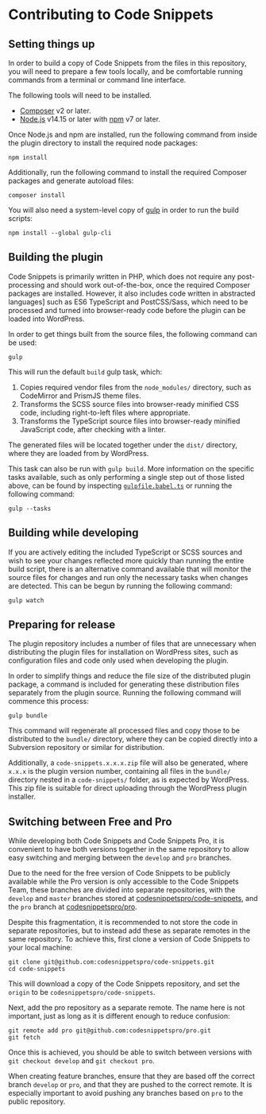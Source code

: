 # Contributing to Code Snippets

## Setting things up

In order to build a copy of Code Snippets from the files in this repository, you will need to prepare a few tools
locally, and be comfortable running commands from a terminal or command line interface.

The following tools will need to be installed.

- [Composer](https://getcomposer.org/download/) v2 or later.
- [Node.js](https://nodejs.org/en/download/) v14.15 or later with
[npm](https://docs.npmjs.com/downloading-and-installing-node-js-and-npm) v7 or later.

Once Node.js and npm are installed, run the following command from inside the plugin directory to install the required
node packages:

    npm install

Additionally, run the following command to install the required Composer packages and generate autoload files:

    composer install

You will also need a system-level copy of [gulp](https://gulpjs.com/docs/en/getting-started/quick-start) in order to
run the build scripts:

    npm install --global gulp-cli

## Building the plugin

Code Snippets is primarily written in PHP, which does not require any post-processing and should work out-of-the-box,
once the required Composer packages are installed. However, it also includes code written in abstracted languages]
such as ES6 TypeScript and PostCSS/Sass, which need to be processed and turned into browser-ready code before the
plugin can be loaded into WordPress.

In order to get things built from the source files, the following command can be used:

    gulp

This will run the default `build` gulp task, which:

1. Copies required vendor files from the `node_modules/` directory, such as CodeMirror and PrismJS theme files.
2. Transforms the SCSS source files into browser-ready minified CSS code, including right-to-left files where appropriate.
3. Transforms the TypeScript source files into browser-ready minified JavaScript code, after checking with a linter.

The generated files will be located together under the `dist/` directory, where they are loaded from by WordPress.

This task can also be run with `gulp build`. More information on the specific tasks available, such as only performing
a single step out of those listed above, can be found by inspecting [`gulpfile.babel.ts`](gulpfile.babel.ts) or running
the following command:

    gulp --tasks

## Building while developing

If you are actively editing the included TypeScript or SCSS sources and wish to see your changes reflected more quickly
than running the entire build script, there is an alternative command available that will monitor the source files
for changes and run only the necessary tasks when changes are detected. This can be begun by running the following
command:

    gulp watch

## Preparing for release

The plugin repository includes a number of files that are unnecessary when distributing the plugin files for
installation on WordPress sites, such as configuration files and code only used when developing the plugin.

In order to simplify things and reduce the file size of the distributed plugin package, a command is included for
generating these distribution files separately from the plugin source. Running the following command will commence this
process:

    gulp bundle

This command will regenerate all processed files and copy those to be distributed to the `bundle/` directory, where they
can be copied directly into a Subversion repository or similar for distribution.

Additionally, a `code-snippets.x.x.x.zip` file will also be generated, where `x.x.x` is the plugin version number,
containing all files in the `bundle/` directory nested in a `code-snippets/` folder, as is expected by WordPress. This
zip file is suitable for direct uploading through the WordPress plugin installer.

## Switching between Free and Pro

While developing both Code Snippets and Code Snippets Pro, it is convenient to have both versions together in the same
repository to allow easy switching and merging between the `develop` and `pro` branches.

Due to the need for the free version of Code Snippets to be publicly available while the Pro version is only accessible
to the Code Snippets Team, these branches are divided into separate repositories, with the `develop` and `master`
branches stored at [codesnippetspro/code-snippets](https://github.com/codesnippetspro/code-snippets), and the `pro`
branch at [codesnippetspro/pro](https://github.com/codesnippetspro/pro).

Despite this fragmentation, it is recommended to not store the code in separate repositories, but to instead add these
as separate remotes in the same repository. To achieve this, first clone a version of Code Snippets to your local
machine:

    git clone git@github.com:codesnippetspro/code-snippets.git
    cd code-snippets

This will download a copy of the Code Snippets repository, and set the `origin` to be `codesnippetspro/code-snippets`.

Next, add the pro repository as a separate remote. The name here is not important, just as long as it is different
enough to reduce confusion:

    git remote add pro git@github.com:codesnippetspro/pro.git
    git fetch

Once this is achieved, you should be able to switch between versions with `git checkout develop` and `git checkout pro`.

When creating feature branches, ensure that they are based off the correct branch `develop` or `pro`, and that they
are pushed to the correct remote. It is especially important to avoid pushing any branches based on `pro` to the public
repository.
